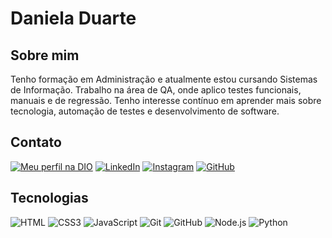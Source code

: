 # Daniela Duarte

## Sobre mim

Tenho formação em Administração e atualmente estou cursando Sistemas de Informação. Trabalho na área de QA, onde aplico testes funcionais, manuais e de regressão. Tenho interesse contínuo em aprender mais sobre tecnologia, automação de testes e desenvolvimento de software.

## Contato

[![Meu perfil na DIO](https://img.shields.io/badge/DIO.me-000?style=for-the-badge\&logo=dio\&logoColor=white)](https://web.dio.me/users/duarterodriguesdaniela)
[![LinkedIn](https://img.shields.io/badge/LinkedIn-0077B5?style=for-the-badge\&logo=linkedin\&logoColor=white)](www.linkedin.com/in/daniela-duarte-rodrigues-0b8299251)
[![Instagram](https://img.shields.io/badge/-Instagram-%23E4405F?style=for-the-badge\&logo=instagram\&logoColor=white)](https://www.instagram.com/daniellarduarte/)
[![GitHub](https://img.shields.io/badge/GitHub-100000?style=for-the-badge\&logo=github\&logoColor=white)](https://github.com/elladuarte)

## Tecnologias

![HTML](https://img.shields.io/badge/HTML5-e34c26?style=for-the-badge\&logo=html5\&logoColor=white)
![CSS3](https://img.shields.io/badge/CSS3-264de4?style=for-the-badge\&logo=css3\&logoColor=white)
![JavaScript](https://img.shields.io/badge/JavaScript-f0db4f?style=for-the-badge\&logo=javascript\&logoColor=black)
![Git](https://img.shields.io/badge/Git-F05032?style=for-the-badge\&logo=git\&logoColor=white)
![GitHub](https://img.shields.io/badge/GitHub-100000?style=for-the-badge\&logo=github\&logoColor=white)
![Node.js](https://img.shields.io/badge/Node.js-339933?style=for-the-badge\&logo=node.js\&logoColor=white)
![Python](https://img.shields.io/badge/python-3670A0?style=for-the-badge\&logo=python\&logoColor=ffdd54)





